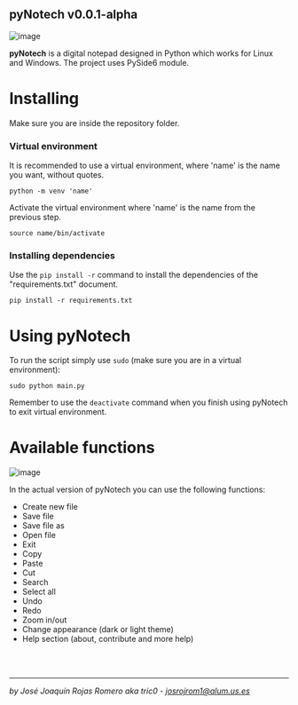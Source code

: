 ## pyNotech v0.0.1-alpha
![image](https://github.com/josrojrom1/pyNotech/assets/32680720/9316e2fc-fb30-45b1-a28a-81b99496083b)

**pyNotech** is a digital notepad designed in Python which works for Linux and Windows. The project uses PySide6 module.

# Installing
Make sure you are inside the repository folder.
### Virtual environment
It is recommended to use a virtual environment, where 'name' is the name you want, without quotes.
```
python -m venv 'name'
```
Activate the virtual environment where 'name' is the name from the previous step.
```
source name/bin/activate
```
### Installing dependencies
Use the `pip install -r` command to install the dependencies of the "requirements.txt" document.
```
pip install -r requirements.txt
```
# Using pyNotech
To run the script simply use `sudo` (make sure you are in a virtual environment):
```
sudo python main.py
```

Remember to use the `deactivate` command when you finish using pyNotech to exit virtual environment.

# Available functions
![image](https://github.com/josrojrom1/pyNotech/assets/32680720/b7c25ecf-fb27-48bc-9975-374d08320268)

In the actual version of pyNotech you can use the following functions:

- Create new file
- Save file
- Save file as
- Open file
- Exit
- Copy
- Paste
- Cut
- Search
- Select all
- Undo
- Redo
- Zoom in/out
- Change appearance (dark or light theme)
- Help section (about, contribute and more help)

<br/>
<br/>

---

*by José Joaquín Rojas Romero aka tric0 - josrojrom1@alum.us.es*





